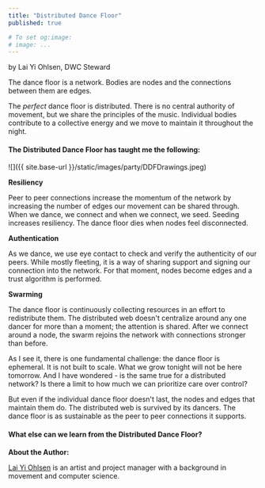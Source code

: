 ```yaml
---
title: "Distributed Dance Floor"
published: true

# To set og:image:
# image: ...
---
```

by Lai Yi Ohlsen, DWC Steward

The dance floor is a network. Bodies are nodes and the connections between them are edges.

The _perfect_ dance floor is distributed. There is no central authority of movement, but we share the principles of the music. Individual bodies contribute to a collective energy and we move to maintain it throughout the night.

#### The Distributed Dance Floor has taught me the following:

![]({{ site.base-url }}/static/images/party/DDFDrawings.jpeg)

**Resiliency**

Peer to peer connections increase the momentum of the network by increasing the number of edges our movement can be shared through. When we dance, we connect and when we connect, we seed. Seeding increases resiliency. The dance floor dies when nodes feel disconnected.

**Authentication**

As we dance, we use eye contact to check and verify the authenticity of our peers. While mostly fleeting, it is a way of sharing support and signing our connection into the network. For that moment, nodes become edges and a trust algorithm is performed. 

**Swarming**

The dance floor is continuously collecting resources in an effort to redistribute them. The distributed web doesn't centralize around any one dancer for more than a moment; the attention is shared. After we connect around a node, the swarm rejoins the network with connections stronger than before.

As I see it, there is one fundamental challenge: the dance floor is ephemeral. It is not built to scale. What we grow tonight will not be here tomorrow. And I have wondered - is the same true for a distributed network? Is there a limit to how much we can prioritize care over control?

But even if the individual dance floor doesn't last, the nodes and edges that maintain them do. The distributed web is survived by its dancers. The dance floor is as sustainable as the peer to peer connections it supports.

#### What else can we learn from the Distributed Dance Floor? 



**About the Author:**

[Lai Yi Ohlsen](http://laiyiohlsen.com) is an artist and project manager with a background in movement and computer science. 